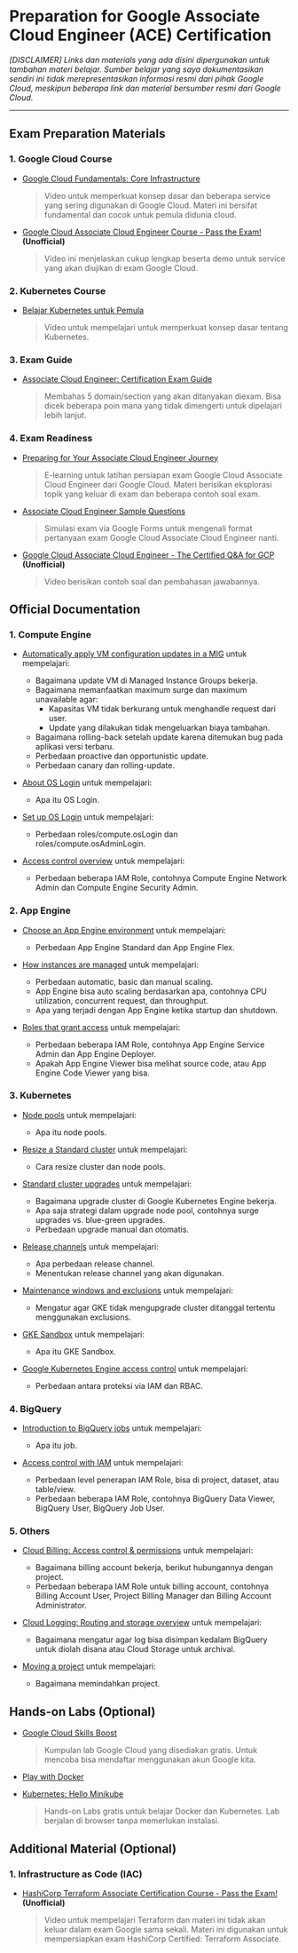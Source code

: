 # Preparation for Google Associate Cloud Engineer (ACE) Certification
_[DISCLAIMER] Links dan materials yang ada disini dipergunakan untuk tambahan materi belajar. Sumber belajar yang saya dokumentasikan sendiri ini tidak merepresentasikan informasi resmi dari pihak Google Cloud, meskipun beberapa link dan material bersumber resmi dari Google Cloud._

---
## Exam Preparation Materials
### 1. Google Cloud Course
- [Google Cloud Fundamentals: Core Infrastructure](https://www.cloudskillsboost.google/paths/11/course_templates/60)
    > Video untuk memperkuat konsep dasar dan beberapa service yang sering digunakan di Google Cloud. Materi ini bersifat fundamental dan cocok untuk pemula didunia cloud. 

- [Google Cloud Associate Cloud Engineer Course - Pass the Exam!](https://www.youtube.com/watch?v=jpno8FSqpc8) **(Unofficial)**
    > Video ini menjelaskan cukup lengkap beserta demo untuk service yang akan diujikan di exam Google Cloud.

### 2. Kubernetes Course
- [Belajar Kubernetes untuk Pemula](https://www.youtube.com/playlist?list=PL-CtdCApEFH8XrWyQAyRd6d_CKwxD8Ime)
    > Video untuk mempelajari untuk memperkuat konsep dasar tentang Kubernetes.

### 3. Exam Guide
- [Associate Cloud Engineer: Certification Exam Guide](https://cloud.google.com/certification/guides/cloud-engineer?skip_cache=true)
    > Membahas 5 domain/section yang akan ditanyakan diexam. Bisa dicek beberapa poin mana yang tidak dimengerti untuk dipelajari lebih lanjut.

### 4. Exam Readiness
- [Preparing for Your Associate Cloud Engineer Journey](https://www.cloudskillsboost.google/journeys/11/course_templates/77)
    > E-learning untuk latihan persiapan exam Google Cloud Associate Cloud Engineer dari Google Cloud. Materi berisikan eksplorasi topik yang keluar di exam dan beberapa contoh soal exam.

- [Associate Cloud Engineer Sample Questions](https://docs.google.com/forms/d/e/1FAIpQLSfexWKtXT2OSFJ-obA4iT3GmzgiOCGvjrT9OfxilWC1yPtmfQ/viewform)
    > Simulasi exam via Google Forms untuk mengenali format pertanyaan exam Google Cloud Associate Cloud Engineer nanti.

- [Google Cloud Associate Cloud Engineer - The Certified Q&A for GCP](https://www.youtube.com/playlist?list=PLQMsfKRZZviRwqJwNmh1eAWnRMvlrk40x) **(Unofficial)**
    > Video berisikan contoh soal dan pembahasan jawabannya.

## Official Documentation
### 1. Compute Engine
- [Automatically apply VM configuration updates in a MIG](https://cloud.google.com/compute/docs/instance-groups/rolling-out-updates-to-managed-instance-groups) untuk mempelajari:
  - Bagaimana update VM di Managed Instance Groups bekerja.
  - Bagaimana memanfaatkan maximum surge dan maximum unavailable agar:
    - Kapasitas VM tidak berkurang untuk menghandle request dari user.
    - Update yang dilakukan tidak mengeluarkan biaya tambahan.
  - Bagaimana rolling-back setelah update karena ditemukan bug pada aplikasi versi terbaru.
  - Perbedaan proactive dan opportunistic update.
  - Perbedaan canary dan rolling-update.

- [About OS Login](https://cloud.google.com/compute/docs/oslogin/) untuk mempelajari:
  - Apa itu OS Login.

- [Set up OS Login](https://cloud.google.com/compute/docs/oslogin/set-up-oslogin) untuk mempelajari:
  - Perbedaan roles/compute.osLogin dan roles/compute.osAdminLogin.

- [Access control overview](https://cloud.google.com/compute/docs/access) untuk mempelajari:
  - Perbedaan beberapa IAM Role, contohnya Compute Engine Network Admin dan Compute Engine Security Admin.

### 2. App Engine
- [Choose an App Engine environment](https://cloud.google.com/appengine/docs/the-appengine-environments) untuk mempelajari:
  - Perbedaan App Engine Standard dan App Engine Flex.

- [How instances are managed](https://cloud.google.com/appengine/docs/standard/how-instances-are-managed) untuk mempelajari:
  - Perbedaan automatic, basic dan manual scaling.
  - App Engine bisa auto scaling berdasarkan apa, contohnya CPU utilization, concurrent request, dan throughput.
  - Apa yang terjadi dengan App Engine ketika startup dan shutdown.

- [Roles that grant access](https://cloud.google.com/appengine/docs/standard/roles) untuk mempelajari:
  - Perbedaan beberapa IAM Role, contohnya App Engine Service Admin dan App Engine Deployer.
  - Apakah App Engine Viewer bisa melihat source code, atau App Engine Code Viewer yang bisa.

### 3. Kubernetes
- [Node pools](https://cloud.google.com/kubernetes-engine/docs/concepts/node-pools) untuk mempelajari:
  - Apa itu node pools.

- [Resize a Standard cluster](https://cloud.google.com/kubernetes-engine/docs/how-to/resizing-a-cluster) untuk mempelajari:
  - Cara resize cluster dan node pools.

- [Standard cluster upgrades](https://cloud.google.com/kubernetes-engine/docs/concepts/cluster-upgrades) untuk mempelajari:
  - Bagaimana upgrade cluster di Google Kubernetes Engine bekerja.
  - Apa saja strategi dalam upgrade node pool, contohnya surge upgrades vs. blue-green upgrades.
  - Perbedaan upgrade manual dan otomatis.

- [Release channels](https://cloud.google.com/kubernetes-engine/docs/concepts/release-channels) untuk mempelajari:
  - Apa perbedaan release channel.
  - Menentukan release channel yang akan digunakan.

- [Maintenance windows and exclusions](https://cloud.google.com/kubernetes-engine/docs/concepts/maintenance-windows-and-exclusions) untuk mempelajari:
  - Mengatur agar GKE tidak mengupgrade cluster ditanggal tertentu menggunakan exclusions.

- [GKE Sandbox](https://cloud.google.com/kubernetes-engine/docs/concepts/sandbox-pods) untuk mempelajari:
  - Apa itu GKE Sandbox.

- [Google Kubernetes Engine access control](https://cloud.google.com/kubernetes-engine/docs/concepts/access-control) untuk mempelajari:
  - Perbedaan antara proteksi via IAM dan RBAC.

### 4. BigQuery
- [Introduction to BigQuery jobs](https://cloud.google.com/bigquery/docs/jobs-overview) untuk mempelajari:
  - Apa itu job.

- [Access control with IAM](https://cloud.google.com/bigquery/docs/access-control) untuk mempelajari:
  - Perbedaan level penerapan IAM Role, bisa di project, dataset, atau table/view.
  - Perbedaan beberapa IAM Role, contohnya BigQuery Data Viewer, BigQuery User, BigQuery Job User.

### 5. Others
- [Cloud Billing: Access control & permissions](https://cloud.google.com/billing/docs/how-to/billing-access) untuk mempelajari:
  - Bagaimana billing account bekerja, berikut hubungannya dengan project.
  - Perbedaan beberapa IAM Role untuk billing account, contohnya Billing Account User, Project Billing Manager dan Billing Account Administrator.

- [Cloud Logging: Routing and storage overview](https://cloud.google.com/logging/docs/routing/overview) untuk mempelajari:
  - Bagaimana mengatur agar log bisa disimpan kedalam BigQuery untuk diolah disana atau Cloud Storage untuk archival.

- [Moving a project](https://cloud.google.com/resource-manager/docs/moving-projects-folders) untuk mempelajari:
  - Bagaimana memindahkan project.

## Hands-on Labs (Optional)
- [Google Cloud Skills Boost](https://www.cloudskillsboost.google/catalog?price%5B%5D=free)
    > Kumpulan lab Google Cloud yang disediakan gratis. Untuk mencoba bisa mendaftar menggunakan akun Google kita.

- [Play with Docker](https://labs.play-with-docker.com/)
- [Kubernetes: Hello Minikube](https://kubernetes.io/docs/tutorials/hello-minikube/)
    > Hands-on Labs gratis untuk belajar Docker dan Kubernetes. Lab berjalan di browser tanpa memerlukan instalasi.

## Additional Material (Optional)
### 1. Infrastructure as Code (IAC)
- [HashiCorp Terraform Associate Certification Course - Pass the Exam!](https://www.youtube.com/watch?v=V4waklkBC38&ab_channel=freeCodeCamp.org) **(Unofficial)**
    > Video untuk mempelajari Terraform dan materi ini tidak akan keluar dalam exam Google sama sekali. Materi ini digunakan untuk mempersiapkan exam HashiCorp Certified: Terraform Associate.
